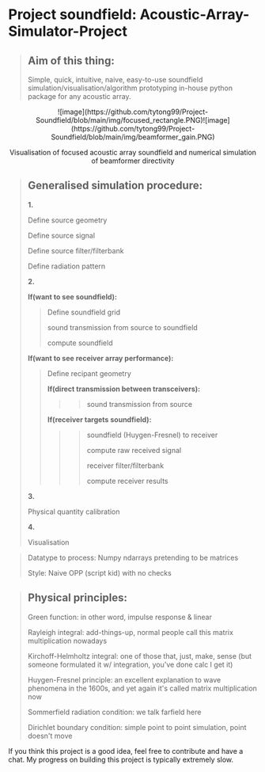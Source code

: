 # Project soundfield: Acoustic-Array-Simulator-Project
><h2>Aim of this thing:</h2>
>Simple, quick, intuitive, naive, easy-to-use soundfield simulation/visualisation/algorithm prototyping in-house python package for any acoustic array.
<p align="center">
![image](https://github.com/tytong99/Project-Soundfield/blob/main/img/focused_rectangle.PNG)![image](https://github.com/tytong99/Project-Soundfield/blob/main/img/beamformer_gain.PNG)
</p>
<p align="center">
Visualisation of focused acoustic array soundfield and numerical simulation of beamformer directivity
</p>

><h2>Generalised simulation procedure:</h2>
>
>**1.**
>
>Define source geometry
>
>Define source signal
>
>Define source filter/filterbank
>
>Define radiation pattern
>
>**2.**
>
>**If(want to see soundfield):**
>
>>Define soundfield grid
>>
>>sound transmission from source to soundfield
>>
>>compute soundfield
>
>**If(want to see receiver array performance):**
>>Define recipant geometry
>>
>>**If(direct transmission between transceivers):**
>>
>>>>sound transmission from source
>>
>>**If(receiver targets soundfield):**
>>
>>>>soundfield (Huygen-Fresnel) to receiver
>>>>
>>>>compute raw received signal
>>>>
>>>>receiver filter/filterbank
>>>>
>>>>compute receiver results
>>>>
>**3.**
>
>Physical quantity calibration
>
>**4.**
>
>Visualisation
>


>Datatype to process: Numpy ndarrays pretending to be matrices
>
>Style: Naive OPP (script kid) with no checks
>


><h2>Physical principles:</h2>
>
>Green function: in other word, impulse response & linear
>
>Rayleigh integral: add-things-up, normal people call this matrix multiplication nowadays
>
>Kirchoff-Helmholtz integral: one of those that, just, make, sense (but someone formulated it w/ integration, you've done calc I get it)
>
>Huygen-Fresnel principle: an excellent explanation to wave phenomena in the 1600s, and yet again it's called matrix multiplication now
>
>Sommerfield radiation condition: we talk farfield here
>
>Dirichlet boundary condition: simple point to point simulation, point doesn't move


<p>
If you think this project is a good idea, feel free to contribute and have a chat. My progress on building this project is typically extremely slow.
</p>
